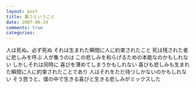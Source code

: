 ```yaml
---
layout: post
title: 集うということ
date: 2007-06-24
comments: true
categories:
---
```



人は死ぬ。必ず死ぬ
それは生まれた瞬間に人に約束されたこと
死は残された者に悲しみを呼ぶ
人が集うのは
この悲しみを和らげるための本能なのかもしれない
しかしそれは同時に
喜びを薄めてしまうかもしれない
喜びも悲しみも生まれた瞬間に人に約束されたことであり
人はそれをただ待つしかないのかもしれない
そう思うと、僕の中で生きる喜びと生きる悲しみがミックスした